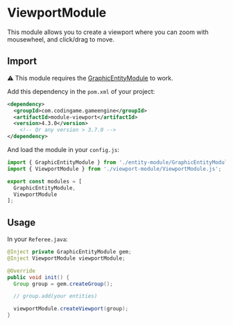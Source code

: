 # ViewportModule

This module allows you to create a viewport where you can zoom with mousewheel, and click/drag to move.

## Import

⚠ This module requires the [GraphicEntityModule](https://github.com/CodinGame/codingame-game-engine/tree/master/engine/modules/entities) to work.

Add this dependency in the `pom.xml` of your project:

```xml
<dependency>
  <groupId>com.codingame.gameengine</groupId>
  <artifactId>module-viewport</artifactId>
  <version>4.3.0</version>
    <!-- Or any version > 3.7.0 -->
</dependency>
```

And load the module in your `config.js`:

```javascript
import { GraphicEntityModule } from './entity-module/GraphicEntityModule.js';
import { ViewportModule } from './viewport-module/ViewportModule.js';

export const modules = [
  GraphicEntityModule,
  ViewportModule
];
```

## Usage

In your `Referee.java`:

```java
@Inject private GraphicEntityModule gem;
@Inject ViewportModule viewportModule;

@Override
public void init() {
  Group group = gem.createGroup();

  // group.add(your entities)

  viewportModule.createViewport(group);
}
```
